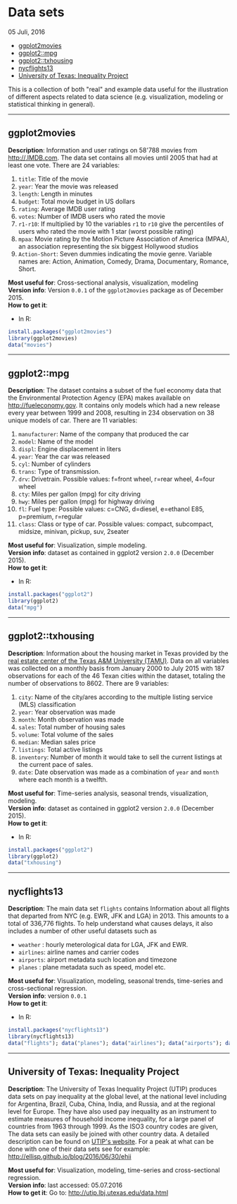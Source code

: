 Data sets
================
05 Juli, 2016

-   [ggplot2movies](#ggplot2movies)
-   [ggplot2::mpg](#ggplot2mpg)
-   [ggplot2::txhousing](#ggplot2txhousing)
-   [nycflights13](#nycflights13)
-   [University of Texas: Inequality
    Project](#university-of-texas-inequality-project)

This is a collection of both "real" and example data useful for the
illustration of different aspects related to data science (e.g.
visualization, modeling or statistical thinking in general).

------------------------------------------------------------------------

ggplot2movies
-------------

**Description**: Information and user ratings on 58'788 movies from
<http://.IMDB.com>. The data set contains all movies until 2005 that had
at least one vote. There are 24 variables:

1.  `title`: Title of the movie
2.  `year`: Year the movie was released
3.  `length`: Length in minutes
4.  `budget`: Total movie budget in US dollars
5.  `rating`: Average IMDB user rating
6.  `votes`: Number of IMDB users who rated the movie
7.  `r1-r10`: If multiplied by 10 the variables `r1` to `r10` give the
    percentiles of users who rated the movie with 1 star (worst
    possible rating)
8.  `mpaa`: Movie rating by the Motion Picture Association of America
    (MPAA), an association representing the six biggest Hollywood
    studios
9.  `Action-Short`: Seven dummies indicating the movie genre. Variable
    names are: Action, Animation, Comedy, Drama, Documentary,
    Romance, Short.

**Most useful for**: Cross-sectional analysis, visualization, modeling  
**Version info**: Version `0.0.1` of the `ggplot2movies` package as of
December 2015.  
**How to get it**:  
+ In R:

``` r
install.packages("ggplot2movies")
library(ggplot2movies)
data("movies")
```

------------------------------------------------------------------------

ggplot2::mpg
------------

**Description**: The dataset contains a subset of the fuel economy data
that the Environmental Protection Agency (EPA) makes available on
<http://fueleconomy.gov>. It contains only models which had a new
release every year between 1999 and 2008, resulting in 234 observation
on 38 unique models of car. There are 11 variables:

1.  `manufacturer`: Name of the company that produced the car
2.  `model`: Name of the model
3.  `displ`: Engine displacement in liters
4.  `year`: Year the car was released
5.  `cyl`: Number of cylinders
6.  `trans`: Type of transmission.
7.  `drv`: Drivetrain. Possible values: f=front wheel, r=rear wheel,
    4=four wheel
8.  `cty`: Miles per gallon (mpg) for city driving
9.  `hwy`: Miles per gallon (mpg) for highway driving
10. `fl`: Fuel type: Possible values: c=CNG, d=diesel, e=ethanol E85,
    p=premium, r=regular
11. `class`: Class or type of car. Possible values: compact, subcompact,
    midsize, minivan, pickup, suv, 2seater

**Most useful for**: Visualization, simple modeling.  
**Version info**: dataset as contained in ggplot2 version `2.0.0`
(December 2015).  
**How to get it**:  
+ In R:

``` r
install.packages("ggplot2")
library(ggplot2)
data("mpg")
```

------------------------------------------------------------------------

ggplot2::txhousing
------------------

**Description**: Information about the housing market in Texas provided
by the [real estate center of the Texas A&M University
(TAMU)](http://recenter.tamu.edu/). Data on all variables was collected
on a monthly basis from January 2000 to July 2015 with 187 observations
for each of the 46 Texan cities within the dataset, totaling the number
of observations to 8602. There are 9 variables:

1.  `city`: Name of the city/ares according to the multiple listing
    service (MLS) classification
2.  `year`: Year observation was made
3.  `month`: Month observation was made
4.  `sales`: Total number of housing sales
5.  `volume`: Total volume of the sales
6.  `median`: Median sales price
7.  `listings`: Total active listings
8.  `inventory`: Number of month it would take to sell the current
    listings at the current pace of sales.
9.  `date`: Date observation was made as a combination of `year` and
    `month` where each month is a twelfth.

**Most useful for**: Time-series analysis, seasonal trends,
visualization, modeling.  
**Version info**: dataset as contained in ggplot2 version `2.0.0`
(December 2015).  
**How to get it**:  
+ In R:

``` r
install.packages("ggplot2")
library(ggplot2)
data("txhousing")
```

------------------------------------------------------------------------

nycflights13
------------

**Description**: The main data set `flights` contains Information about
all flights that departed from NYC (e.g. EWR, JFK and LGA) in 2013. This
amounts to a total of 336,776 flights. To help understand what causes
delays, it also includes a number of other useful datasets such as

-   `weather` : hourly meterological data for LGA, JFK and EWR.
-   `airlines`: airline names and carrier codes
-   `airports`: airport metadata such location and timezone
-   `planes` : plane metadata such as speed, model etc.

**Most useful for**: Visualization, modeling, seasonal trends,
time-series and cross-sectional regression.  
**Version info**: version `0.0.1`  
**How to get it**:  
+ In R:

``` r
install.packages("nycflights13")
library(nycflights13)
data("flights"); data("planes"); data("airlines"); data("airports"); data("weather")
```

------------------------------------------------------------------------

University of Texas: Inequality Project
---------------------------------------

**Description**: The University of Texas Inequality Project (UTIP)
produces data sets on pay inequality at the global level, at the
national level including for Argentina, Brazil, Cuba, China, India, and
Russia, and at the regional level for Europe. They have also used pay
inequality as an instrument to estimate measures of household income
inequality, for a large panel of countries from 1963 through 1999. As
the ISO3 country codes are given, The data sets can easily be joined
with other country data. A detailed description can be found on [UTIP's
website](http://utip.lbj.utexas.edu/default.html). For a peak at what
can be done with one of their data sets see for example:
<http://ellisp.github.io/blog/2016/06/30/ehii>

**Most useful for**: Visualization, modeling, time-series and
cross-sectional regression.  
**Version info**: last accessed: 05.07.2016  
**How to get it**: Go to: <http://utip.lbj.utexas.edu/data.html>
